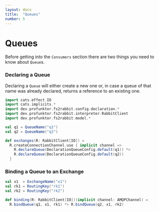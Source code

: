```yaml
---
layout: docs
title:  "Queues"
number: 5
---
```


# Queues

Before getting into the `Consumers` section there are two things you need to know about `Queue`s.

### Declaring a Queue

Declaring a `Queue` will either create a new one or, in case a queue of that name was already declared, returns a reference to an existing one.

```scala mdoc:silent
import cats.effect.IO
import cats.implicits.*
import dev.profunktor.fs2rabbit.config.declaration.*
import dev.profunktor.fs2rabbit.interpreter.RabbitClient
import dev.profunktor.fs2rabbit.model.*

val q1 = QueueName("q1")
val q2 = QueueName("q2")

def exchanges(R: RabbitClient[IO]) =
  R.createConnectionChannel.use { implicit channel =>
    R.declareQueue(DeclarationQueueConfig.default(q1)) *>
    R.declareQueue(DeclarationQueueConfig.default(q2))
  }
```

### Binding a Queue to an Exchange

```scala mdoc:silent
val x1  = ExchangeName("x1")
val rk1 = RoutingKey("rk1")
val rk2 = RoutingKey("rk2")

def binding(R: RabbitClient[IO])(implicit channel: AMQPChannel) =
  R.bindQueue(q1, x1, rk1) *> R.bindQueue(q2, x1, rk2)
```
